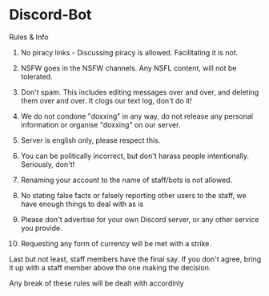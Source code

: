 # Discord-Bot
Rules & Info
1. No piracy links - Discussing piracy is allowed. Facilitating it is not.

2. NSFW goes in the NSFW channels. Any NSFL content, will not be tolerated.

3. Don't spam. This includes editing messages over and over, and deleting them over and over. It clogs our text log, don't do it!

4. We do not condone "doxxing" in any way, do not release any personal information or organise "doxxing" on our server.

5. Server is english only, please respect this.

6. You can be politically incorrect, but don't harass people intentionally. Seriously, don't!

7. Renaming your account to the name of staff/bots is not allowed. 

8. No stating false facts or falsely reporting other users to the staff, we have enough things to deal with as is

9. Please don't advertise for your own Discord server, or any other service you provide.

10. Requesting any form of currency will be met with a strike.

Last but not least, staff members have the final say. If you don't agree, bring it up with a staff member above the one making the decision. 

Any break of these rules will be dealt with accordinly
